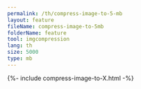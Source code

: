 ```yaml
---
permalink: /th/compress-image-to-5-mb
layout: feature
fileName: compress-image-to-5mb
folderName: feature
tool: imgcompression
lang: th
size: 5000
type: mb
---
```


{%- include compress-image-to-X.html -%}
